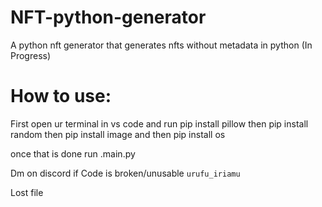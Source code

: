 # NFT-python-generator
A python nft generator that generates nfts without metadata in python (In Progress)

# How to use:
First open ur terminal in vs code and run pip install pillow
then pip install random then pip install image and then pip install os

once that is done run .main.py

Dm on discord if Code is broken/unusable `urufu_iriamu`

Lost file
